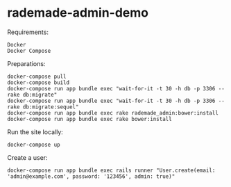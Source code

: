 # rademade-admin-demo

Requirements:
```
Docker
Docker Compose
```

Preparations:
```
docker-compose pull
docker-compose build
docker-compose run app bundle exec "wait-for-it -t 30 -h db -p 3306 -- rake db:migrate"
docker-compose run app bundle exec "wait-for-it -t 30 -h db -p 3306 -- rake db:migrate:sequel"
docker-compose run app bundle exec rake rademade_admin:bower:install
docker-compose run app bundle exec rake bower:install
```

Run the site locally:
```
docker-compose up
```

Create a user:
```
docker-compose run app bundle exec rails runner "User.create(email: 'admin@example.com', password: '123456', admin: true)"
```
